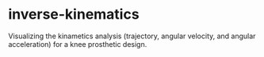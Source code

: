 # inverse-kinematics
Visualizing the kinametics analysis (trajectory, angular velocity, and angular acceleration) for a knee prosthetic design.
